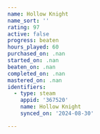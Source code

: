 ```yaml
---
name: Hollow Knight
name_sort: ''
rating: 97
active: false
progress: beaten
hours_played: 60
purchased_on: .nan
started_on: .nan
beaten_on: .nan
completed_on: .nan
mastered_on: .nan
identifiers:
  - type: steam
    appid: '367520'
    name: Hollow Knight
    synced_on: '2024-08-30'

---
```

